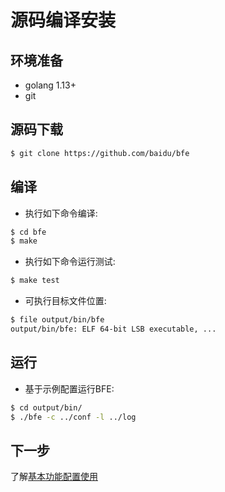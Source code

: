 # 源码编译安装

## 环境准备
- golang 1.13+
- git

## 源码下载
```bash
$ git clone https://github.com/baidu/bfe
```

## 编译
- 执行如下命令编译:

```bash
$ cd bfe
$ make
```

- 执行如下命令运行测试:

```bash
$ make test
```

- 可执行目标文件位置:

```bash
$ file output/bin/bfe
output/bin/bfe: ELF 64-bit LSB executable, ...
```

## 运行

- 基于示例配置运行BFE:

```bash
$ cd output/bin/
$ ./bfe -c ../conf -l ../log
```

## 下一步
了解[基本功能配置使用](../example/guide.md)
